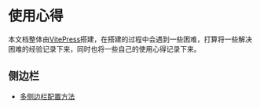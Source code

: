 # 使用心得
本文档整体由[VitePress](https://vitepress.dev/zh/)搭建，在搭建的过程中会遇到一些困难，打算将一些解决困难的经验记录下来，同时也将一些自己的使用心得记录下来。

## 侧边栏
- [多侧边栏配置方法](./multiple-sidebars/index.md)